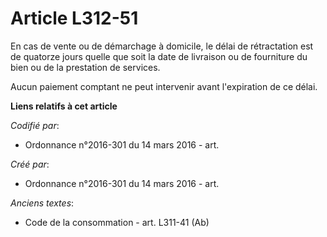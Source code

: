 # Article L312-51

En cas de vente ou de démarchage à domicile, le délai de rétractation est de quatorze jours quelle que soit la date de
livraison ou de fourniture du bien ou de la prestation de services.

Aucun paiement comptant ne peut intervenir avant l'expiration de ce délai.

**Liens relatifs à cet article**

_Codifié par_:

  - Ordonnance n°2016-301 du 14 mars 2016 - art.

_Créé par_:

  - Ordonnance n°2016-301 du 14 mars 2016 - art.

_Anciens textes_:

  - Code de la consommation - art. L311-41 (Ab)
